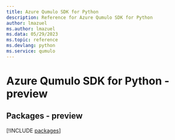 ```yaml
---
title: Azure Qumulo SDK for Python
description: Reference for Azure Qumulo SDK for Python
author: lmazuel
ms.author: lmazuel
ms.data: 05/29/2023
ms.topic: reference
ms.devlang: python
ms.service: qumulo
---
```

# Azure Qumulo SDK for Python - preview
## Packages - preview
[!INCLUDE [packages](qumulo-index.md)]